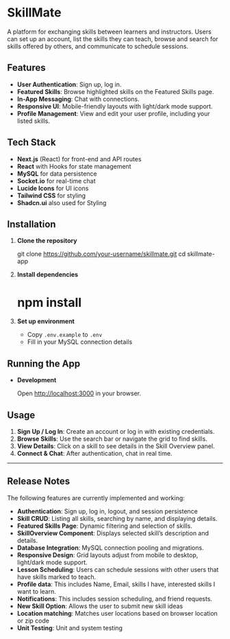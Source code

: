 # SkillMate

A platform for exchanging skills between learners and instructors.   Users can set up an account, list the skills they can teach, browse and search for skills offered by others, and communicate to schedule sessions.

## Features

- **User Authentication**: Sign up, log in.
- **Featured Skills**: Browse highlighted skills on the Featured Skills page.
- **In-App Messaging**: Chat with connections.
- **Responsive UI**: Mobile-friendly layouts with light/dark mode support.
- **Profile Management**: View and edit your user profile, including your listed skills.

## Tech Stack

- **Next.js** (React) for front-end and API routes
- **React** with Hooks for state management
- **MySQL** for data persistence
- **Socket.io** for real-time chat
- **Lucide Icons** for UI icons
- **Tailwind CSS** for styling
- **Shadcn.ui** also used for Styling

## Installation

1. **Clone the repository**

   git clone https://github.com/your-username/skillmate.git
   cd skillmate-app
 

2. **Install dependencies**

   # npm install

3. **Set up environment**

   - Copy `.env.example` to `.env`
   - Fill in your MySQL connection details 


## Running the App

- **Development**

  Open [http://localhost:3000](http://localhost:3000) in your browser.


## Usage

1. **Sign Up / Log In**: Create an account or log in with existing credentials.
2. **Browse Skills**: Use the search bar or navigate the grid to find skills.
3. **View Details**: Click on a skill to see details in the Skill Overview panel.
4. **Connect & Chat**: After authentication, chat in real time.

---

## Release Notes

The following features are currently implemented and working:

- **Authentication**: Sign up, log in, logout, and session persistence 
- **Skill CRUD**: Listing all skills, searching by name, and displaying details.
- **Featured Skills Page**: Dynamic filtering and selection of skills.
- **SkillOverview Component**: Displays selected skill’s description and details.
- **Database Integration**: MySQL connection pooling and migrations.
- **Responsive Design**: Grid layouts adjust from mobile to desktop, light/dark mode support.
- **Lesson Scheduling**: Users can schedule sessions with other users that have skills marked to teach.
- **Profile data**: This includes Name, Email, skills I have, interested skills I want to learn.
- **Notifications**: This includes session scheduling, and friend requests.
- **New Skill Option**: Allows the user to submit new skill ideas
- **Location matching**: Matches user locations based on browser location or zip code
- **Unit Testing**: Unit and system testing
